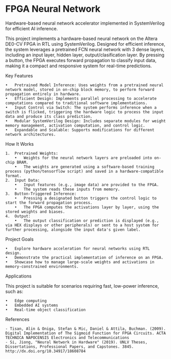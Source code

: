 # FPGA Neural Network
Hardware-based neural network accelerator implemented in SystemVerilog for efficient AI inference.

This project implements a hardware-based neural network on the Altera DE0-CV FPGA in RTL using SystemVerilog. Designed for efficient inference, the system leverages a pretrained FCN neural network with 3 dense layers, including an input layer, hidden layer, output/clasification layer. By pressing a button, the FPGA executes forward propagation to classify input data, making it a compact and responsive system for real-time predictions.

Key Features

	•	Pretrained Model Inference: Uses weights from a pretrained neural network model, stored in on-chip block memory, to perform forward propagation entirely in hardware.
	•	Efficient Design: Implements parallel processing to accelerate computations compared to traditional software implementations.
	•	Input Control via Switch: The system performs inference when a switch is flicked, triggering the hardware logic to process the input data and produce its class prediction.
	•	Modular SystemVerilog Design: Includes separate modules for weight memory management, activation computation, and control logic.
	•	Expandable and Scalable: Supports modifications for different network architectures.

How It Works

	1.	Pretrained Weights:
		•	Weights for the neural network layers are preloaded into on-chip BRAM.
		•	The weights are generated using a software-based training process (python/tensorflow script) and saved in a hardware-compatible format.
	2.	Input Data:
		•	Input features (e.g., image data) are provided to the FPGA.
		•	The system reads these inputs from memory.
	3.	Button-Triggered Inference:
		•	Pressing a designated button triggers the control logic to start the forward propagation process.
		•	The FPGA computes the activations layer by layer, using the stored weights and biases.
	4.	Output:
		•	The output classification or prediction is displayed (e.g., via HEX displays or other peripherals) or sent to a host system for further processing, alongside the input data's given label.

Project Goals

	•	Explore hardware acceleration for neural networks using RTL design.
	•	Demonstrate the practical implementation of inference on an FPGA.
	•	Showcase how to manage large-scale weights and activations in memory-constrained environments.

Applications

This project is suitable for scenarios requiring fast, low-power inference, such as:

	•	Edge computing
	•	Embedded AI systems
	•	Real-time object classification

References

	- Tisan, Alin & Oniga, Stefan & Mic, Daniel & Attila, Buchman. (2009). Digital Implementation of The Sigmoid Function for FPGA Circuits. ACTA TECHNICA NAPOCENSIS Electronics and Telecommunications
 	- Si, Jiong, "Neural Network in Hardware" (2019). UNLV Theses, Dissertations, Professional Papers, and Capstones. 3845. http://dx.doi.org/10.34917/18608784
